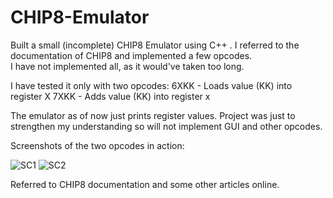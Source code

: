# CHIP8-Emulator

Built a small (incomplete) CHIP8 Emulator using C++ . I referred to the documentation of CHIP8 and implemented a few opcodes. <br>
I have not implemented all, as it would've taken too long.<br>

I have tested it only with two opcodes:
6XKK - Loads value (KK) into register X
7XKK - Adds value (KK) into register x

The emulator as of now just prints register values. Project was just to strengthen my understanding so will not implement GUI and other opcodes.

Screenshots of the two opcodes in action:


![SC1](https://github.com/chetankar65/CHIP8-Emulator/assets/26086224/972bd6b8-f43f-40fc-aa75-3c9211ab5d47)
![SC2](https://github.com/chetankar65/CHIP8-Emulator/assets/26086224/ca3a086d-83a1-41b2-9871-c1db8317f6ad)

Referred to CHIP8 documentation and some other articles online.

